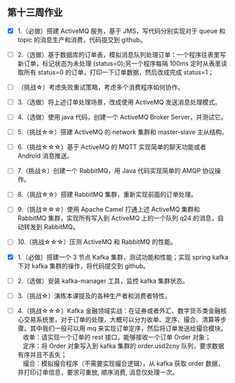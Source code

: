 ## 第十三周作业

- [x] 1.（必做）搭建 ActiveMQ 服务，基于 JMS，写代码分别实现对于 queue 和 topic 的消息生产和消费，代码提交到 github。

- [ ] 2.（选做）基于数据库的订单表，模拟消息队列处理订单：一个程序往表里写新订单，标记状态为未处理 (status=0);另一个程序每隔 100ms 定时从表里读取所有 status=0 的订单，打印一下订单数据，然后改成完成 status=1；
- [ ]   （挑战☆）考虑失败重试策略，考虑多个消费程序如何协作。
- [ ] 3.（选做）将上述订单处理场景，改成使用 ActiveMQ 发送消息处理模式。
- [ ] 4.（选做）使用 java 代码，创建一个 ActiveMQ Broker Server，并测试它。
- [ ] 5.（挑战☆☆）搭建 ActiveMQ 的 network 集群和 master-slave 主从结构。
- [ ] 6.（挑战☆☆☆）基于 ActiveMQ 的 MQTT 实现简单的聊天功能或者 Android 消息推送。
- [ ] 7.（挑战☆）创建一个 RabbitMQ，用 Java 代码实现简单的 AMQP 协议操作。
- [ ] 8.（挑战☆☆）搭建 RabbitMQ 集群，重新实现前面的订单处理。
- [ ] 9.（挑战☆☆☆）使用 Apache Camel 打通上述 ActiveMQ 集群和 RabbitMQ 集群，实现所有写入到 ActiveMQ 上的一个队列 q24 的消息，自动转发到 RabbitMQ。
- [ ] 10.（挑战☆☆☆）压测 ActiveMQ 和 RabbitMQ 的性能。

- [x] 1.（必做）搭建一个 3 节点 Kafka 集群，测试功能和性能；实现 spring kafka 下对 kafka 集群的操作，将代码提交到 github。

- [ ] 2.（选做）安装 kafka-manager 工具，监控 kafka 集群状态。

- [ ] 3.（挑战☆）演练本课提及的各种生产者和消费者特性。

- [ ] 4.（挑战☆☆☆）Kafka 金融领域实战：在证券或者外汇、数字货币类金融核心交易系统里，对于订单的处理，大概可以分为收单、定序、撮合、清算等步骤。其中我们一般可以用 mq 来实现订单定序，然后将订单发送给撮合模块。<br/>
            &nbsp;&nbsp;&nbsp;收单：请实现一个订单的 rest 接口，能够接收一个订单 Order 对象；<br/>
            &nbsp;&nbsp;&nbsp;定序：将 Order 对象写入到 kafka 集群的 order.usd2cny 队列，要求数据有序并且不丢失；<br/>
            &nbsp;&nbsp;&nbsp;撮合：模拟撮合程序（不需要实现撮合逻辑），从 kafka 获取 order 数据，并打印订单信息，要求可重放, 顺序消费, 消息仅处理一次。